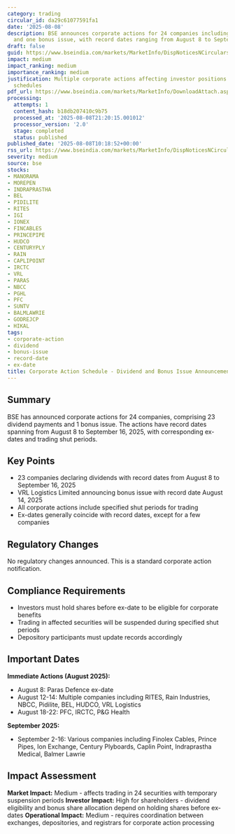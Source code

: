 ```yaml
---
category: trading
circular_id: da29c61077591fa1
date: '2025-08-08'
description: BSE announces corporate actions for 24 companies including dividend payments
  and one bonus issue, with record dates ranging from August 8 to September 16, 2025.
draft: false
guid: https://www.bseindia.com/markets/MarketInfo/DispNoticesNCirculars.aspx?Noticeid={7233FA21-DACF-4640-849F-305E18FE71C8}&noticeno=20250808-10&dt=08/08/2025&icount=10&totcount=62&flag=0
impact: medium
impact_ranking: medium
importance_ranking: medium
justification: Multiple corporate actions affecting investor positions and trading
  schedules
pdf_url: https://www.bseindia.com/markets/MarketInfo/DownloadAttach.aspx?id=20250808-10&attachedId=1fb6ad85-0c10-4395-9595-1262b831df35
processing:
  attempts: 1
  content_hash: b18db207410c9b75
  processed_at: '2025-08-08T21:20:15.001012'
  processor_version: '2.0'
  stage: completed
  status: published
published_date: '2025-08-08T10:18:52+00:00'
rss_url: https://www.bseindia.com/markets/MarketInfo/DispNoticesNCirculars.aspx?Noticeid={7233FA21-DACF-4640-849F-305E18FE71C8}&noticeno=20250808-10&dt=08/08/2025&icount=10&totcount=62&flag=0
severity: medium
source: bse
stocks:
- MANORAMA
- MOREPEN
- INDRAPRASTHA
- BEL
- PIDILITE
- RITES
- IGI
- IONEX
- FINCABLES
- PRINCEPIPE
- HUDCO
- CENTURYPLY
- RAIN
- CAPLIPOINT
- IRCTC
- VRL
- PARAS
- NBCC
- PGHL
- PFC
- SUNTV
- BALMLAWRIE
- GODREJCP
- HIKAL
tags:
- corporate-action
- dividend
- bonus-issue
- record-date
- ex-date
title: Corporate Action Schedule - Dividend and Bonus Issue Announcements
---
```


## Summary

BSE has announced corporate actions for 24 companies, comprising 23 dividend payments and 1 bonus issue. The actions have record dates spanning from August 8 to September 16, 2025, with corresponding ex-dates and trading shut periods.

## Key Points

- 23 companies declaring dividends with record dates from August 8 to September 16, 2025
- VRL Logistics Limited announcing bonus issue with record date August 14, 2025
- All corporate actions include specified shut periods for trading
- Ex-dates generally coincide with record dates, except for a few companies

## Regulatory Changes

No regulatory changes announced. This is a standard corporate action notification.

## Compliance Requirements

- Investors must hold shares before ex-date to be eligible for corporate benefits
- Trading in affected securities will be suspended during specified shut periods
- Depository participants must update records accordingly

## Important Dates

**Immediate Actions (August 2025):**
- August 8: Paras Defence ex-date
- August 12-14: Multiple companies including RITES, Rain Industries, NBCC, Pidilite, BEL, HUDCO, VRL Logistics
- August 18-22: PFC, IRCTC, P&G Health

**September 2025:**
- September 2-16: Various companies including Finolex Cables, Prince Pipes, Ion Exchange, Century Plyboards, Caplin Point, Indraprastha Medical, Balmer Lawrie

## Impact Assessment

**Market Impact:** Medium - affects trading in 24 securities with temporary suspension periods
**Investor Impact:** High for shareholders - dividend eligibility and bonus share allocation depend on holding shares before ex-dates
**Operational Impact:** Medium - requires coordination between exchanges, depositories, and registrars for corporate action processing